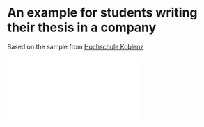 # An example for students writing their thesis in a company

Based on the sample from [Hochschule Koblenz](https://www.hs-koblenz.de/fileadmin/media/fb_ingenieurwesen/ET/Pruefungsamt/Masterarbeit/Master_-_Mustervertrag_fuer_Studierende_15.11.2013.pdf)


![Rendered-PDF](sample_contract_company_university_student_thesis.pdf)

